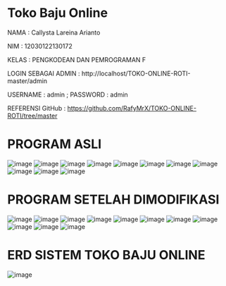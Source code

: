 # Toko Baju Online
NAMA : Callysta Lareina Arianto

NIM : 12030122130172

KELAS : PENGKODEAN DAN PEMROGRAMAN F

LOGIN SEBAGAI ADMIN : http://localhost/TOKO-ONLINE-ROTI-master/admin

USERNAME : admin ; PASSWORD : admin


REFERENSI GitHub : https://github.com/RafyMrX/TOKO-ONLINE-ROTI/tree/master

# PROGRAM ASLI
![image](https://github.com/CallystaLareina/PengkodeanDanPemrograman-Sistem-Toko-Baju-Online-UTS/assets/167252595/1d812427-4076-4c50-af26-8b2184963866)
![image](https://github.com/CallystaLareina/PengkodeanDanPemrograman-Sistem-Toko-Baju-Online-UTS/assets/167252595/b8f8c362-4824-462c-b958-ae799219d656)
![image](https://github.com/CallystaLareina/PengkodeanDanPemrograman-Sistem-Toko-Baju-Online-UTS/assets/167252595/4f060cb7-45af-47fe-93d8-5214ae64a180)
![image](https://github.com/CallystaLareina/PengkodeanDanPemrograman-Sistem-Toko-Baju-Online-UTS/assets/167252595/8d4105e3-0152-48da-8c26-30d32328804a)
![image](https://github.com/CallystaLareina/PengkodeanDanPemrograman-Sistem-Toko-Baju-Online-UTS/assets/167252595/4a63db90-934a-4a15-9039-9e24928826cb)
![image](https://github.com/CallystaLareina/PengkodeanDanPemrograman-Sistem-Toko-Baju-Online-UTS/assets/167252595/85c39b90-6e12-4425-a3ad-603181fc0e9f)
![image](https://github.com/CallystaLareina/PengkodeanDanPemrograman-Sistem-Toko-Baju-Online-UTS/assets/167252595/2dd2fa97-2478-4dda-b7e4-21f459ec631e)
![image](https://github.com/CallystaLareina/PengkodeanDanPemrograman-Sistem-Toko-Baju-Online-UTS/assets/167252595/177f996f-96c9-40cb-989e-5ad5fa4acfa6)
![image](https://github.com/CallystaLareina/PengkodeanDanPemrograman-Sistem-Toko-Baju-Online-UTS/assets/167252595/fc416382-d6ac-4d39-818e-84a837a0a2b7)
![image](https://github.com/CallystaLareina/PengkodeanDanPemrograman-Sistem-Toko-Baju-Online-UTS/assets/167252595/e19ba1d6-3243-41ad-a950-5b9879c34094)
![image](https://github.com/CallystaLareina/PengkodeanDanPemrograman-Sistem-Toko-Baju-Online-UTS/assets/167252595/a9f97a9b-0fcc-455a-a69b-9ed2ffebcb6b)


# PROGRAM SETELAH DIMODIFIKASI
![image](https://github.com/CallystaLareina/PengkodeanDanPemrograman-Sistem-Toko-Baju-Online-UTS/assets/167252595/fa295fef-a21c-4b59-b6fe-8d4010b61dff)
![image](https://github.com/CallystaLareina/PengkodeanDanPemrograman-Sistem-Toko-Baju-Online-UTS/assets/167252595/a09cdee0-cefd-40dc-aea3-74a00c910813)
![image](https://github.com/CallystaLareina/PengkodeanDanPemrograman-Sistem-Toko-Baju-Online-UTS/assets/167252595/5bab2160-0a89-4c1d-a9cc-d8c1c6478b8f)
![image](https://github.com/CallystaLareina/PengkodeanDanPemrograman-Sistem-Toko-Baju-Online-UTS/assets/167252595/e01a7dd2-17be-44a9-9763-b650fae42016)
![image](https://github.com/CallystaLareina/PengkodeanDanPemrograman-Sistem-Toko-Baju-Online-UTS/assets/167252595/2ad63c9f-47e8-4a71-b103-a626a513e83f)
![image](https://github.com/CallystaLareina/PengkodeanDanPemrograman-Sistem-Toko-Baju-Online-UTS/assets/167252595/9e06d799-e33c-45b3-8730-e5a2323f6239)
![image](https://github.com/CallystaLareina/PengkodeanDanPemrograman-Sistem-Toko-Baju-Online-UTS/assets/167252595/4c1c938d-4f2a-41ce-8cca-bdddbe5f72db)
![image](https://github.com/CallystaLareina/PengkodeanDanPemrograman-Sistem-Toko-Baju-Online-UTS/assets/167252595/48bf78f4-be20-406a-a1c7-9254ad8b8917)
![image](https://github.com/CallystaLareina/PengkodeanDanPemrograman-Sistem-Toko-Baju-Online-UTS/assets/167252595/4620e769-4979-41ab-bbb5-36b9683c694c)
![image](https://github.com/CallystaLareina/PengkodeanDanPemrograman-Sistem-Toko-Baju-Online-UTS/assets/167252595/0b95078f-e1bd-49e7-9280-59b626a7d82d)
![image](https://github.com/CallystaLareina/PengkodeanDanPemrograman-Sistem-Toko-Baju-Online-UTS/assets/167252595/8d1d1f7d-2c81-46f1-8181-e859fb2b2478)


# ERD SISTEM TOKO BAJU ONLINE
![image](https://github.com/CallystaLareina/PengkodeanDanPemrograman-Sistem-Toko-Baju-Online-UTS/assets/167252595/6eb1e565-7dce-4f7d-aab1-1275f9968a44)
